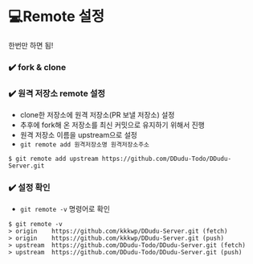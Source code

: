 # 💻Remote 설정

한번만 하면 됨!

### ✔️ fork & clone

### ✔️ 원격 저장소 remote 설정

- clone한 저장소에 원격 저장소(PR 보낼 저장소) 설정
- 추후에 fork해 온 저장소를 최신 커밋으로 유지하기 위해서 진행
- 원격 저장소 이름을 upstream으로 설정
- `git remote add 원격저장소명 원격저장소주소`
```
$ git remote add upstream https://github.com/DDudu-Todo/DDudu-Server.git
```

### ✔️ 설정 확인

- `git remote -v` 명령어로 확인
```
$ git remote -v
> origin    https://github.com/kkkwp/DDudu-Server.git (fetch)
> origin    https://github.com/kkkwp/DDudu-Server.git (push)
> upstream  https://github.com/DDudu-Todo/DDudu-Server.git (fetch)
> upstream  https://github.com/DDudu-Todo/DDudu-Server.git (push)
```
